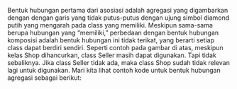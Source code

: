 Bentuk hubungan pertama dari asosiasi adalah agregasi yang digambarkan dengan dengan garis yang tidak putus-putus dengan ujung simbol diamond putih yang mengarah pada class yang memiliki. Meskipun sama-sama berupa hubungan yang “memiliki,”  perbedaan dengan bentuk hubungan komposisi adalah bentuk hubungan ini tidak terikat, yang berarti setiap class dapat berdiri sendiri. Seperti contoh pada gambar di atas, meskipun kelas Shop dihancurkan, class Seller masih dapat digunakan. Tapi tidak sebaliknya. Jika class Seller tidak ada, maka class Shop sudah tidak relevan lagi untuk digunakan. Mari kita lihat contoh kode untuk bentuk hubungan agregasi sebagai berikut:
